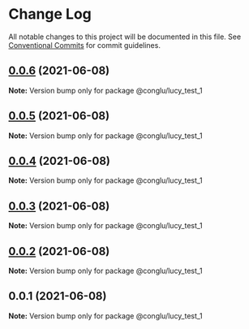 # Change Log

All notable changes to this project will be documented in this file.
See [Conventional Commits](https://conventionalcommits.org) for commit guidelines.

## [0.0.6](https://github.com/SilenceTiger/lerna-learn/compare/@conglu/lucy_test_1@0.0.5...@conglu/lucy_test_1@0.0.6) (2021-06-08)

**Note:** Version bump only for package @conglu/lucy_test_1





## [0.0.5](https://github.com/SilenceTiger/lerna-learn/compare/@conglu/lucy_test_1@0.0.4...@conglu/lucy_test_1@0.0.5) (2021-06-08)

**Note:** Version bump only for package @conglu/lucy_test_1





## [0.0.4](https://github.com/SilenceTiger/lerna-learn/compare/@conglu/lucy_test_1@0.0.3...@conglu/lucy_test_1@0.0.4) (2021-06-08)

**Note:** Version bump only for package @conglu/lucy_test_1





## [0.0.3](https://github.com/SilenceTiger/lerna-learn/compare/@conglu/lucy_test_1@0.0.2...@conglu/lucy_test_1@0.0.3) (2021-06-08)

**Note:** Version bump only for package @conglu/lucy_test_1





## [0.0.2](https://github.com/SilenceTiger/lerna-learn/compare/@conglu/lucy_test_1@0.0.1...@conglu/lucy_test_1@0.0.2) (2021-06-08)

**Note:** Version bump only for package @conglu/lucy_test_1





## 0.0.1 (2021-06-08)

**Note:** Version bump only for package @conglu/lucy_test_1
